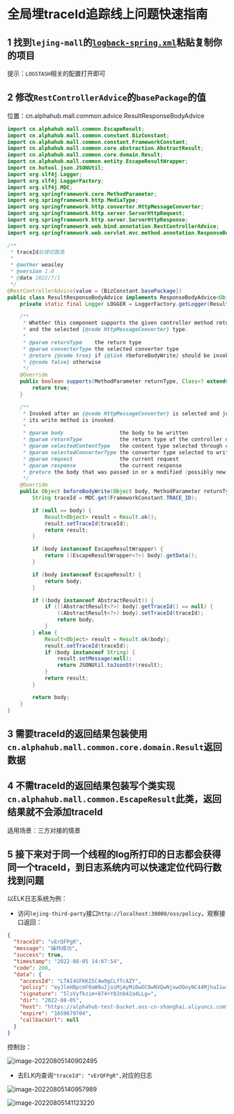 # 全局埋traceId追踪线上问题快速指南

## 1 找到`lejing-mall`的[`logback-spring.xml`](https://github.com/Weasley-J/lejing-mall/blob/main/lejing-common/lejing-common-util/src/main/resources/logback-spring.xml)粘贴复制你的项目

提示：`LOGSTASH`相关的配置打开即可

## 2 修改`RestControllerAdvice`的`basePackage`的值

位置：cn.alphahub.mall.common.advice.ResultResponseBodyAdvice

```java
import cn.alphahub.mall.common.EscapeResult;
import cn.alphahub.mall.common.constant.BizConstant;
import cn.alphahub.mall.common.constant.FrameworkConstant;
import cn.alphahub.mall.common.core.abstraction.AbstractResult;
import cn.alphahub.mall.common.core.domain.Result;
import cn.alphahub.mall.common.entity.EscapeResultWrapper;
import cn.hutool.json.JSONUtil;
import org.slf4j.Logger;
import org.slf4j.LoggerFactory;
import org.slf4j.MDC;
import org.springframework.core.MethodParameter;
import org.springframework.http.MediaType;
import org.springframework.http.converter.HttpMessageConverter;
import org.springframework.http.server.ServerHttpRequest;
import org.springframework.http.server.ServerHttpResponse;
import org.springframework.web.bind.annotation.RestControllerAdvice;
import org.springframework.web.servlet.mvc.method.annotation.ResponseBodyAdvice;

/**
 * traceId处理切面类
 *
 * @author weasley
 * @version 1.0
 * @date 2022/7/1
 */
@RestControllerAdvice(value = {BizConstant.basePackage})
public class ResultResponseBodyAdvice implements ResponseBodyAdvice<Object> {
    private static final Logger LOGGER = LoggerFactory.getLogger(ResultResponseBodyAdvice.class);

    /**
     * Whether this component supports the given controller method return type
     * and the selected {@code HttpMessageConverter} type.
     *
     * @param returnType    the return type
     * @param converterType the selected converter type
     * @return {@code true} if {@link #beforeBodyWrite} should be invoked;
     * {@code false} otherwise
     */
    @Override
    public boolean supports(MethodParameter returnType, Class<? extends HttpMessageConverter<?>> converterType) {
        return true;
    }

    /**
     * Invoked after an {@code HttpMessageConverter} is selected and just before
     * its write method is invoked.
     *
     * @param body                  the body to be written
     * @param returnType            the return type of the controller method
     * @param selectedContentType   the content type selected through content negotiation
     * @param selectedConverterType the converter type selected to write to the response
     * @param request               the current request
     * @param response              the current response
     * @return the body that was passed in or a modified (possibly new) instance
     */
    @Override
    public Object beforeBodyWrite(Object body, MethodParameter returnType, MediaType selectedContentType, Class<? extends HttpMessageConverter<?>> selectedConverterType, ServerHttpRequest request, ServerHttpResponse response) {
        String traceId = MDC.get(FrameworkConstant.TRACE_ID);

        if (null == body) {
            Result<Object> result = Result.ok();
            result.setTraceId(traceId);
            return result;
        }

        if (body instanceof EscapeResultWrapper) {
            return ((EscapeResultWrapper<?>) body).getData();
        }

        if (body instanceof EscapeResult) {
            return body;
        }

        if ((body instanceof AbstractResult)) {
            if (((AbstractResult<?>) body).getTraceId() == null) {
                ((AbstractResult<?>) body).setTraceId(traceId);
                return body;
            }
        } else {
            Result<Object> result = Result.ok(body);
            result.setTraceId(traceId);
            if (body instanceof String) {
                result.setMessage(null);
                return JSONUtil.toJsonStr(result);
            }
            return result;
        }

        return body;
    }
}
```

## 3 需要traceId的返回结果包装使用`cn.alphahub.mall.common.core.domain.Result`返回数据

## 4 不需traceId的返回结果包装写个类实现`cn.alphahub.mall.common.EscapeResult`此类，返回结果就不会添加traceId

适用场景：三方对接的情景

## 5 接下来对于同一个线程的log所打印的日志都会获得同一个traceId，到日志系统内可以快速定位代码行数找到问题

以ELK日志系统为例：

- 访问`lejing-third-party`接口`http://localhost:30000/oss/policy`，观察接口返回：

```json
{
  "traceId": "vErQFPgR",
  "message": "操作成功",
  "success": true,
  "timestamp": "2022-08-05 14:07:54",
  "code": 200,
  "data": {
    "accessId": "LTAI4GFKKZSC4w9gCLfTcAZY",
    "policy": "eyJleHBpcmF0aW9uIjoiMjAyMi0wOC0wNVQwNjowODoyNC44MjhaIiwiY29uZGl0aW9ucyI6W1siY29udGVudC1sZW5ndGgtcmFuZ2UiLDAsMTA0ODU3NjAwMF0sWyJzdGFydHMtd2l0aCIsIiRrZXkiLCIyMDIyLTA4LTA1Il1dfQ==",
    "signature": "5lsVyfkzim+874+Y8Jnb42a4LLg=",
    "dir": "2022-08-05",
    "host": "https://alphahub-test-bucket.oss-cn-shanghai.aliyuncs.com",
    "expire": "1659679704",
    "callbackUrl": null
  }
}
```

控制台：

![image-20220805140902495](https://alphahub-test-bucket.oss-cn-shanghai.aliyuncs.com/image/image-20220805140902495.png)

- 去ELK内查询`"traceId": "vErQFPgR",`对应的日志

![image-20220805140957989](https://alphahub-test-bucket.oss-cn-shanghai.aliyuncs.com/image/image-20220805140957989.png)

![image-20220805141123220](https://alphahub-test-bucket.oss-cn-shanghai.aliyuncs.com/image/image-20220805141123220.png)

